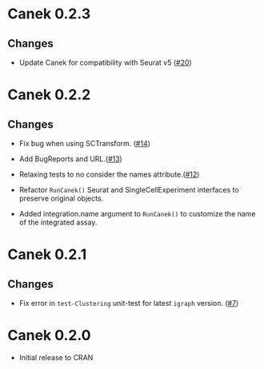 # Canek 0.2.3

## Changes

- Update Canek for compatibility with Seurat v5 ([#20](https://github.com/MartinLoza/Canek/issues/20))

# Canek 0.2.2

## Changes

- Fix bug when using SCTransform.
([#14](https://github.com/MartinLoza/Canek/issues/14))

- Add BugReports and URL.([#13](https://github.com/MartinLoza/Canek/pull/13))

- Relaxing tests to no consider the names attribute.([#12](https://github.com/MartinLoza/Canek/issues/12))

- Refactor `RunCanek()` Seurat and SingleCellExperiment interfaces to preserve original objects.

- Added integration.name argument to `RunCanek()` to customize the name of the integrated assay.

# Canek 0.2.1

## Changes

- Fix error in `test-Clustering` unit-test for latest `igraph` version. ([#7](https://github.com/MartinLoza/Canek/issues/7))

# Canek 0.2.0

- Initial release to CRAN
